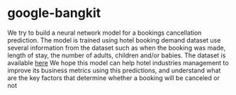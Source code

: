 # google-bangkit
We try to build a neural network model for a bookings cancellation prediction.
The model is trained using hotel booking demand dataset use several information from the dataset such as when the booking was made, length of stay, the number of adults, children and/or babies.
The dataset is available [here](https://www.kaggle.com/jessemostipak/hotel-booking-demand)
We hope this model can help hotel industries management to improve its business metrics using this predictions, and understand what are the key factors that determine whether a booking will be canceled or not
